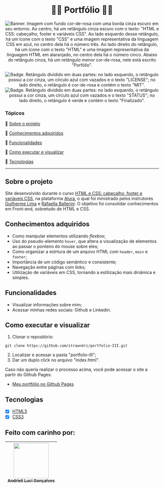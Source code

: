 <h1 align="center"> 👩‍💻 Portfólio 👩‍💻</h1>

<p align="center">
  <img src="https://i.imgur.com/EJwFOuq.png" alt='Banner. Imagem com fundo cor-de-rosa com uma borda cinza escuro em seu entorno. Ao centro, há um retângulo cinza escuro com o texto: "HTML e CSS: cabeçalho, footer e variáveis CSS". Ao lado esquerdo desse retângulo, há um ícone com o texto "CSS" e uma imagem representativa da linguagem CSS em azul, no centro dela há o número três. Ao lado direito do retângulo, há um ícone com o texto "HTML" e uma imagem representativa da linguagem HTML em alaranjado, no centro dela há o número cinco. Abaixo do retângulo cinza, há um retângulo menor cor-de-rosa, nele está escrito "Porfólio".' />
</p>

<p align="center">
    <img src='https://img.shields.io/badge/License-MIT-f2a2b7?style=for-the-badge&logo=appveyor' alt='Badge. Retângulo dividido em duas partes: no lado esquerdo, o retângulo possui a cor cinza, um círculo azul com vazados e o texto "LICENSE"; no lado direito, o retângulo é cor-de-rosa e contém o texto "MIT".'>
    <img src='https://img.shields.io/badge/Status-Finalizado-abf285?style=for-the-badge&logo=appveyor' alt='Badge. Retângulo dividido em duas partes: no lado esquerdo, o retângulo possui a cor cinza, um círculo azul com vazados e o texto "STATUS"; no lado direito, o retângulo é verde e contém o texto "Finalizado".'>
</p>

### Tópicos 

:small_blue_diamond: [Sobre o projeto](#sobre-o-projeto)

:small_blue_diamond: [Conhecimentos adquiridos](#conhecimentos-adquiridos)

:small_blue_diamond: [Funcionalidades](#funcionalidades)

:small_blue_diamond: [Como executar e visualizar](#como-executar-e-visualizar)

:small_blue_diamond: [Tecnologias](#tecnologias)

---
## Sobre o projeto 
Site desenvolvido durante o curso [HTML e CSS: cabeçalho, footer e variáveis CSS](https://cursos.alura.com.br/course/html-css-cabecalho-footer-variaveis-css), na plataforma [Alura](https://www.alura.com.br/), o qual foi ministrado pelos instrutores [Guilherme Lima](https://www.linkedin.com/in/guilherme-lima-458925178/) e [Rafaella Ballerini](https://www.linkedin.com/in/rafaella-ballerini-45875016a/?originalSubdomain=br). O objetivo foi consolidar conhecimentos em Front-end, sobretudo de HTML e CSS.

## Conhecimentos adquiridos
- Como manipular elementos utilizando *flexbox*;
- Uso do pseudo-elemento `hover`, que altera a visualização de elementos ao passar o ponteiro do mouse sobre eles;
- Como organizar a estrtura de um arquivo HTML com `header`, `main` e `footer`;
- Importância de um código semântico e consistente; 
- Navegação entre páginas com links;
- Utilização de variáveis em CSS, tornando a estilização mais dinâmica e simples.


## Funcionalidades
- Visualizar informações sobre mim;
- Acessar minhas redes sociais: Github e Linkedin.

## Como executar e visualizar

1. Clonar o repositório:
```
git clone https://github.com/strawndri/portfolio-III.git
```

2. Localizar e acessar a pasta "portfolio-III";
3. Dar um duplo click no arquivo "index.html".

Caso não queria realizar o processo acima, você pode acessar o site a partir do Github Pages:
- [Meu portfólio no Github Pages](https://strawndri.github.io/portfolio-III/)

## Tecnologias
- [x] [HTML5](https://www.w3schools.com/html/default.asp)
- [x] [CSS3](https://www.w3schools.com/css/default.asp)

## Feito com carinho por:

| [<img src="https://avatars.githubusercontent.com/u/62841828?v=4" width=115><br><sub>Andrieli Luci Gonçalves</sub>](https://github.com/strawndri) |
| :---: |
